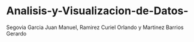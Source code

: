 # Analisis-y-Visualizacion-de-Datos-
Segovia Garcia Juan Manuel, Ramirez Curiel Orlando y Martinez Barrios Gerardo
